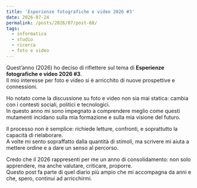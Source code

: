 ```yaml
---
title: 'Esperienze fotografiche e video 2026 #3'
date: 2026-07-24
permalink: /posts/2026/07/post-68/
tags:
  - informatica
  - studio
  - ricerca
  - foto e video
---
```


Quest’anno (2026) ho deciso di riflettere sul tema di **Esperienze fotografiche e video 2026 #3**.  
Il mio interesse per foto e video si è arricchito di nuove prospettive e connessioni.  

Ho notato come la discussione su foto e video non sia mai statica: cambia con i contesti sociali, politici e tecnologici.  
In questo anno mi sono impegnato a comprendere meglio come questi mutamenti incidano sulla mia formazione e sulla mia visione del futuro.  

Il processo non è semplice: richiede letture, confronti, e soprattutto la capacità di rielaborare.  
A volte mi sento sopraffatto dalla quantità di stimoli, ma scrivere mi aiuta a mettere ordine e a dare un senso al percorso.  

Credo che il 2026 rappresenti per me un anno di consolidamento: non solo apprendere, ma anche valutare, criticare, proporre.  
Questo post fa parte di quel diario più ampio che mi accompagna da anni e che, spero, continui ad arricchirmi.  

